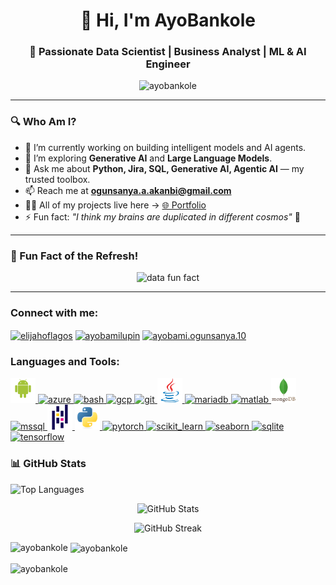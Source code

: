 <h1 align="center">👋 Hi, I'm AyoBankole</h1>
<h3 align="center">🚀 Passionate Data Scientist | Business Analyst | ML & AI Engineer</h3>

<p align="center">
  <img src="https://komarev.com/ghpvc/?username=ayobankole&label=Profile%20views&color=0e75b6&style=flat" alt="ayobankole" />
</p>

---

### 🔍 Who Am I?
- 🔭 I’m currently working on building intelligent models and AI agents.
- 🌱 I’m exploring **Generative AI** and **Large Language Models**.
- 💬 Ask me about **Python, Jira, SQL, Generative AI, Agentic AI** — my trusted toolbox.
- 📫 Reach me at **ogunsanya.a.akanbi@gmail.com**
- 👨‍💻 All of my projects live here → [🌐 Portfolio](https://www.datascienceportfol.io/MushinDataGuy)
- ⚡ Fun fact: _"I think my brains are duplicated in different cosmos"_ 🤖


---

### 🧠 Fun Fact of the Refresh!

<p align="center">
  <img src="https://readme-jokes.vercel.app/api?hideBorder&theme=tokyonight&variant=solid" alt="data fun fact" />
</p>

---

<h3 align="left">Connect with me:</h3>
<p align="left">
<a href="https://twitter.com/elijahoflagos" target="blank"><img align="center" src="https://raw.githubusercontent.com/rahuldkjain/github-profile-readme-generator/master/src/images/icons/Social/twitter.svg" alt="elijahoflagos" height="30" width="40" /></a>
<a href="https://linkedin.com/in/ayobamilupin" target="blank"><img align="center" src="https://raw.githubusercontent.com/rahuldkjain/github-profile-readme-generator/master/src/images/icons/Social/linked-in-alt.svg" alt="ayobamilupin" height="30" width="40" /></a>
<a href="https://instagram.com/ayobami.ogunsanya.10" target="blank"><img align="center" src="https://raw.githubusercontent.com/rahuldkjain/github-profile-readme-generator/master/src/images/icons/Social/instagram.svg" alt="ayobami.ogunsanya.10" height="30" width="40" /></a>
</p>

<h3 align="left">Languages and Tools:</h3>
<p align="left"> <a href="https://developer.android.com" target="_blank" rel="noreferrer"> <img src="https://raw.githubusercontent.com/devicons/devicon/master/icons/android/android-original-wordmark.svg" alt="android" width="40" height="40"/> </a> <a href="https://azure.microsoft.com/en-in/" target="_blank" rel="noreferrer"> <img src="https://www.vectorlogo.zone/logos/microsoft_azure/microsoft_azure-icon.svg" alt="azure" width="40" height="40"/> </a> <a href="https://www.gnu.org/software/bash/" target="_blank" rel="noreferrer"> <img src="https://www.vectorlogo.zone/logos/gnu_bash/gnu_bash-icon.svg" alt="bash" width="40" height="40"/> </a> <a href="https://cloud.google.com" target="_blank" rel="noreferrer"> <img src="https://www.vectorlogo.zone/logos/google_cloud/google_cloud-icon.svg" alt="gcp" width="40" height="40"/> </a> <a href="https://git-scm.com/" target="_blank" rel="noreferrer"> <img src="https://www.vectorlogo.zone/logos/git-scm/git-scm-icon.svg" alt="git" width="40" height="40"/> </a> <a href="https://www.java.com" target="_blank" rel="noreferrer"> <img src="https://raw.githubusercontent.com/devicons/devicon/master/icons/java/java-original.svg" alt="java" width="40" height="40"/> </a> <a href="https://mariadb.org/" target="_blank" rel="noreferrer"> <img src="https://www.vectorlogo.zone/logos/mariadb/mariadb-icon.svg" alt="mariadb" width="40" height="40"/> </a> <a href="https://www.mathworks.com/" target="_blank" rel="noreferrer"> <img src="https://upload.wikimedia.org/wikipedia/commons/2/21/Matlab_Logo.png" alt="matlab" width="40" height="40"/> </a> <a href="https://www.mongodb.com/" target="_blank" rel="noreferrer"> <img src="https://raw.githubusercontent.com/devicons/devicon/master/icons/mongodb/mongodb-original-wordmark.svg" alt="mongodb" width="40" height="40"/> </a> <a href="https://www.microsoft.com/en-us/sql-server" target="_blank" rel="noreferrer"> <img src="https://www.svgrepo.com/show/303229/microsoft-sql-server-logo.svg" alt="mssql" width="40" height="40"/> </a> <a href="https://pandas.pydata.org/" target="_blank" rel="noreferrer"> <img src="https://raw.githubusercontent.com/devicons/devicon/2ae2a900d2f041da66e950e4d48052658d850630/icons/pandas/pandas-original.svg" alt="pandas" width="40" height="40"/> </a> <a href="https://www.python.org" target="_blank" rel="noreferrer"> <img src="https://raw.githubusercontent.com/devicons/devicon/master/icons/python/python-original.svg" alt="python" width="40" height="40"/> </a> <a href="https://pytorch.org/" target="_blank" rel="noreferrer"> <img src="https://www.vectorlogo.zone/logos/pytorch/pytorch-icon.svg" alt="pytorch" width="40" height="40"/> </a> <a href="https://scikit-learn.org/" target="_blank" rel="noreferrer"> <img src="https://upload.wikimedia.org/wikipedia/commons/0/05/Scikit_learn_logo_small.svg" alt="scikit_learn" width="40" height="40"/> </a> <a href="https://seaborn.pydata.org/" target="_blank" rel="noreferrer"> <img src="https://seaborn.pydata.org/_images/logo-mark-lightbg.svg" alt="seaborn" width="40" height="40"/> </a> <a href="https://www.sqlite.org/" target="_blank" rel="noreferrer"> <img src="https://www.vectorlogo.zone/logos/sqlite/sqlite-icon.svg" alt="sqlite" width="40" height="40"/> </a> <a href="https://www.tensorflow.org" target="_blank" rel="noreferrer"> <img src="https://www.vectorlogo.zone/logos/tensorflow/tensorflow-icon.svg" alt="tensorflow" width="40" height="40"/> </a> </p>

### 📊 GitHub Stats
<p align="left">
  <img src="https://github-readme-stats.vercel.app/api/top-langs?username=ayobankole&show_icons=true&locale=en&layout=compact" alt="Top Languages" />
</p>

<p align="center">
  <img src="https://github-readme-stats.vercel.app/api?username=ayobankole&show_icons=true&locale=en" alt="GitHub Stats" />
</p>

<p align="center">
  <img src="https://github-readme-streak-stats.herokuapp.com/?user=ayobankole&theme=tokyonight" alt="GitHub Streak" />
</p>

<p><img align="left" src="https://github-readme-stats.vercel.app/api/top-langs?username=ayobankole&show_icons=true&locale=en&layout=compact" alt="ayobankole" /></p>

<p>&nbsp;<img align="center" src="https://github-readme-stats.vercel.app/api?username=ayobankole&show_icons=true&locale=en" alt="ayobankole" /></p>

<p><img align="center" src="https://github-readme-streak-stats.herokuapp.com/?user=ayobankole&" alt="ayobankole" /></p>

